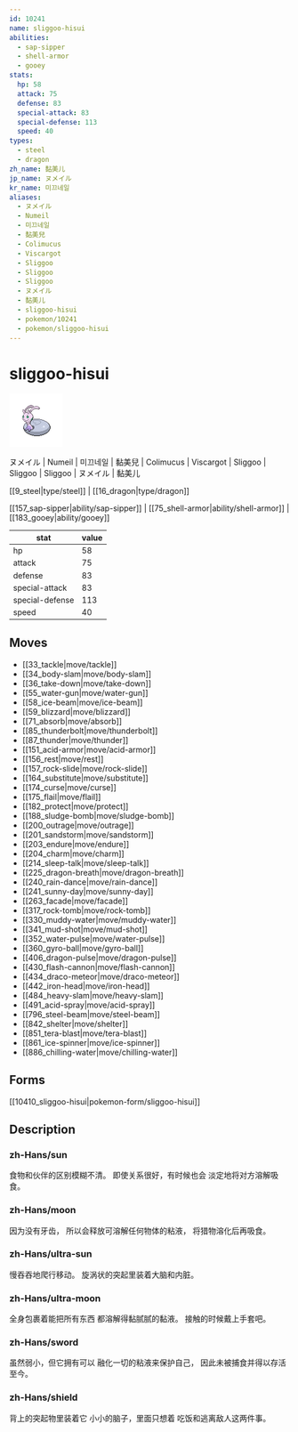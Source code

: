 ```yaml
---
id: 10241
name: sliggoo-hisui
abilities:
  - sap-sipper
  - shell-armor
  - gooey
stats:
  hp: 58
  attack: 75
  defense: 83
  special-attack: 83
  special-defense: 113
  speed: 40
types:
  - steel
  - dragon
zh_name: 黏美儿
jp_name: ヌメイル
kr_name: 미끄네일
aliases:
  - ヌメイル
  - Numeil
  - 미끄네일
  - 黏美兒
  - Colimucus
  - Viscargot
  - Sliggoo
  - Sliggoo
  - Sliggoo
  - ヌメイル
  - 黏美儿
  - sliggoo-hisui
  - pokemon/10241
  - pokemon/sliggoo-hisui
---
```

# sliggoo-hisui

![](https://raw.githubusercontent.com/PokeAPI/sprites/master/sprites/pokemon/10241.png)

ヌメイル | Numeil | 미끄네일 | 黏美兒 | Colimucus | Viscargot | Sliggoo | Sliggoo | Sliggoo | ヌメイル | 黏美儿

[[9_steel|type/steel]] | [[16_dragon|type/dragon]]

[[157_sap-sipper|ability/sap-sipper]] | [[75_shell-armor|ability/shell-armor]] | [[183_gooey|ability/gooey]]

|stat|value|
|---|---|
|hp|58|
|attack|75|
|defense|83|
|special-attack|83|
|special-defense|113|
|speed|40|


## Moves

- [[33_tackle|move/tackle]]
- [[34_body-slam|move/body-slam]]
- [[36_take-down|move/take-down]]
- [[55_water-gun|move/water-gun]]
- [[58_ice-beam|move/ice-beam]]
- [[59_blizzard|move/blizzard]]
- [[71_absorb|move/absorb]]
- [[85_thunderbolt|move/thunderbolt]]
- [[87_thunder|move/thunder]]
- [[151_acid-armor|move/acid-armor]]
- [[156_rest|move/rest]]
- [[157_rock-slide|move/rock-slide]]
- [[164_substitute|move/substitute]]
- [[174_curse|move/curse]]
- [[175_flail|move/flail]]
- [[182_protect|move/protect]]
- [[188_sludge-bomb|move/sludge-bomb]]
- [[200_outrage|move/outrage]]
- [[201_sandstorm|move/sandstorm]]
- [[203_endure|move/endure]]
- [[204_charm|move/charm]]
- [[214_sleep-talk|move/sleep-talk]]
- [[225_dragon-breath|move/dragon-breath]]
- [[240_rain-dance|move/rain-dance]]
- [[241_sunny-day|move/sunny-day]]
- [[263_facade|move/facade]]
- [[317_rock-tomb|move/rock-tomb]]
- [[330_muddy-water|move/muddy-water]]
- [[341_mud-shot|move/mud-shot]]
- [[352_water-pulse|move/water-pulse]]
- [[360_gyro-ball|move/gyro-ball]]
- [[406_dragon-pulse|move/dragon-pulse]]
- [[430_flash-cannon|move/flash-cannon]]
- [[434_draco-meteor|move/draco-meteor]]
- [[442_iron-head|move/iron-head]]
- [[484_heavy-slam|move/heavy-slam]]
- [[491_acid-spray|move/acid-spray]]
- [[796_steel-beam|move/steel-beam]]
- [[842_shelter|move/shelter]]
- [[851_tera-blast|move/tera-blast]]
- [[861_ice-spinner|move/ice-spinner]]
- [[886_chilling-water|move/chilling-water]]

## Forms



[[10410_sliggoo-hisui|pokemon-form/sliggoo-hisui]]

## Description

### zh-Hans/sun

食物和伙伴的区别模糊不清。
即使关系很好，有时候也会
淡定地将对方溶解吸食。

### zh-Hans/moon

因为没有牙齿，
所以会释放可溶解任何物体的粘液，
将猎物溶化后再吸食。

### zh-Hans/ultra-sun

慢吞吞地爬行移动。
旋涡状的突起里装着大脑和内脏。

### zh-Hans/ultra-moon

全身包裹着能把所有东西
都溶解得黏腻腻的黏液。
接触的时候戴上手套吧。

### zh-Hans/sword

虽然弱小，但它拥有可以
融化一切的粘液来保护自己，
因此未被捕食并得以存活至今。

### zh-Hans/shield

背上的突起物里装着它
小小的脑子，里面只想着
吃饭和逃离敌人这两件事。


